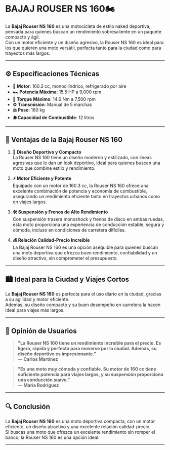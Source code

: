 # **BAJAJ ROUSER NS 160**🏍️

La **Bajaj Rouser NS 160** es una motocicleta de estilo naked deportiva, pensada para quienes buscan un rendimiento sobresaliente en un paquete compacto y ágil.  
Con un motor eficiente y un diseño agresivo, la Rouser NS 160 es ideal para los que quieren una moto versátil, perfecta tanto para la ciudad como para trayectos más largos.

---

## ⚙️ Especificaciones Técnicas

- **🔧 Motor**: 160.3 cc, monocilíndrico, refrigerado por aire
- **🏎️ Potencia Máxima**: 15.5 HP a 9,000 rpm
- **🔄 Torque Máximo**: 14.6 Nm a 7,500 rpm
- **⚙️ Transmisión**: Manual de 5 marchas
- **⚖️ Peso**: 160 kg
- **⛽ Capacidad de Combustible**: 12 litros

---

## 🌟 Ventajas de la Bajaj Rouser NS 160

1. **📏 Diseño Deportivo y Compacto**  
   La Rouser NS 160 tiene un diseño moderno y estilizado, con líneas agresivas que le dan un look deportivo, ideal para quienes buscan una moto que combine estilo y rendimiento.

2. **⚡ Motor Eficiente y Potente**  
   Equipado con un motor de 160.3 cc, la Rouser NS 160 ofrece una excelente combinación de potencia y economía de combustible, asegurando un rendimiento eficiente tanto en trayectos urbanos como en viajes largos.

3. **🛠️ Suspensión y Frenos de Alto Rendimiento**  
   Con suspensión trasera monoshock y frenos de disco en ambas ruedas, esta moto proporciona una experiencia de conducción estable, segura y cómoda, incluso en condiciones de carretera difíciles.

4. **💰 Relación Calidad-Precio Increíble**  
   La Bajaj Rouser NS 160 es una opción asequible para quienes buscan una moto deportiva que ofrezca buen rendimiento, confiabilidad y un diseño atractivo, sin comprometer el presupuesto.

---

## 🏙️ Ideal para la Ciudad y Viajes Cortos

La **Bajaj Rouser NS 160** es perfecta para el uso diario en la ciudad, gracias a su agilidad y motor eficiente.  
Además, su diseño compacto y su buen desempeño en carretera la hacen ideal para viajes más largos.

---

## 💬 Opinión de Usuarios

> **"La Rouser NS 160 tiene un rendimiento increíble para el precio. Es ligera, rápida y perfecta para moverse por la ciudad. Además, su diseño deportivo es impresionante."**  
> — **Carlos Martínez**

> **"Es una moto muy cómoda y confiable. Su motor de 160 cc tiene suficiente potencia para viajes largos, y su suspensión proporciona una conducción suave."**  
> — **María Rodríguez**

---

## 🔍 Conclusión

La **Bajaj Rouser NS 160** es una moto deportiva compacta, con un motor eficiente, un diseño atractivo y una excelente relación calidad-precio.  
Si buscas una moto que ofrezca un excelente rendimiento sin romper el banco, la Rouser NS 160 es una opción ideal.

---
